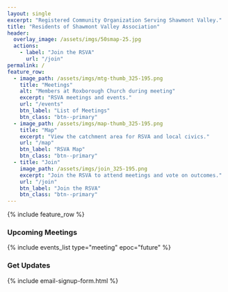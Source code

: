 ```yaml
---
layout: single
excerpt: "Registered Community Organization Serving Shawmont Valley."
title: "Residents of Shawmont Valley Association"
header:
  overlay_image: /assets/imgs/50smap-25.jpg
  actions:
    - label: "Join the RSVA"
      url: "/join"
permalink: /
feature_row:
  - image_path: /assets/imgs/mtg-thumb_325-195.png
    title: "Meetings"
    alt: "Members at Roxborough Church during meeting"
    excerpt: "RSVA meetings and events."
    url: "/events"
    btn_label: "List of Meetings"
    btn_class: "btn--primary"
  - image_path: /assets/imgs/map-thumb_325-195.png
    title: "Map"
    excerpt: "View the catchment area for RSVA and local civics."
    url: "/map"
    btn_label: "RSVA Map"
    btn_class: "btn--primary"
  - title: "Join"
    image_path: /assets/imgs/join_325-195.png  
    excerpt: "Join the RSVA to attend meetings and vote on outcomes."
    url: "/join" 
    btn_label: "Join the RSVA"
    btn_class: "btn--primary"
---
```


{% include feature_row %}

<div id="front-items">
  <div class="first">
    <h3>Upcoming Meetings</h3>
    {% include events_list type="meeting" epoc="future" %}
  </div>
  <div class="second">
    <h3>Get Updates</h3>
    {% include email-signup-form.html %}
  </div>
</div>

